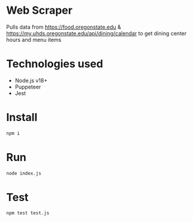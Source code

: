 # Web Scraper

Pulls data from https://food.oregonstate.edu & https://my.uhds.oregonstate.edu/api/dining/calendar to get dining center hours and menu items

# Technologies used

- Node.js v18+
- Puppeteer
- Jest

# Install

```cmd
npm i
```

# Run

```cmd
node index.js
```

# Test

```cmd
npm test test.js
```
